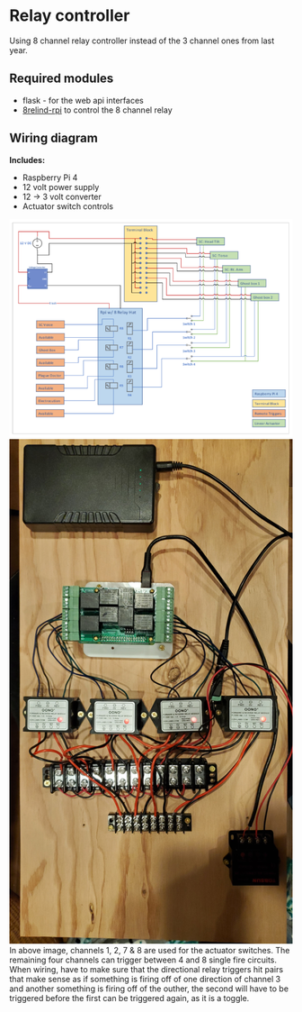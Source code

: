 # Relay controller
Using 8 channel relay controller instead of the 3 channel ones from last year.  

## Required modules
- flask - for the web api interfaces
- [8relind-rpi](https://github.com/SequentMicrosystems/8relind-rpi) to control the 8 channel relay 

## Wiring diagram
**Includes:**
- Raspberry Pi 4
- 12 volt power supply
- 12 -> 3 volt converter
- Actuator switch controls

<div align="center"><img src="./static/hp_2022_.png" width="600" alt="Schematic for the relay circuit"></img></div>

<div align="center"><img src="./static/pic_relay_setup.jpg" width="600" alt="Relay board in progress"></img></div>
In above image, channels 1, 2, 7 & 8 are used for the actuator switches.  The remaining four channels can trigger between 4 and 8 single fire circuits.  When wiring, have to make sure that the directional relay triggers hit pairs that make sense as if something is firing off of one direction of channel 3 and another something is firing off of the outher, the second will have to be triggered before the first can be triggered again, as it is a toggle.

